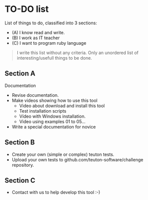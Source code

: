 
# TO-DO list

List of things to do, classified into 3 sections:
* (A) I know read and write.
* (B) I work as IT teacher
* (C) I want to program ruby language

> I write this list without any criteria.
> Only an unordered list of interesting/usefull things to be done.

## Section A

Documentation

* Revise documentation.
* Make videos showing how to use this tool
    * Video about download and install this tool
    * Test installation scripts
    * Vídeo with Windows installation.
    * Video using examples 01 to 05...
* Write a special documentation for novice

## Section B

* Create your own (simple or complex) teuton tests.
* Upload your own tests to github.com/teuton-software/challenge repository.

## Section C

* Contact with us to help develop this tool :-)

